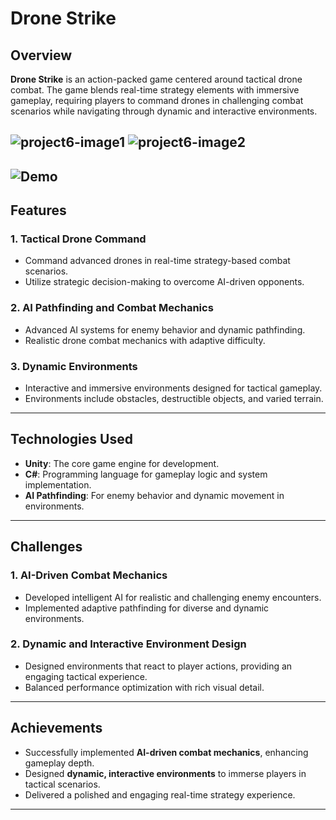 # Drone Strike  

## Overview  
**Drone Strike** is an action-packed game centered around tactical drone combat. The game blends real-time strategy elements with immersive gameplay, requiring players to command drones in challenging combat scenarios while navigating through dynamic and interactive environments.  

![project6-image1](https://github.com/user-attachments/assets/8e4ab4db-4908-4da2-b9ce-c6e3253c42e5)
![project6-image2](https://github.com/user-attachments/assets/eeea7e84-e846-4c61-95fe-3490bba37be1)
---
![Demo](https://github.com/user-attachments/assets/269875de-e99e-4230-a918-2e0eb2a5dd2f)
---

## Features  
### 1. Tactical Drone Command  
- Command advanced drones in real-time strategy-based combat scenarios.  
- Utilize strategic decision-making to overcome AI-driven opponents.  

### 2. AI Pathfinding and Combat Mechanics  
- Advanced AI systems for enemy behavior and dynamic pathfinding.  
- Realistic drone combat mechanics with adaptive difficulty.  

### 3. Dynamic Environments  
- Interactive and immersive environments designed for tactical gameplay.  
- Environments include obstacles, destructible objects, and varied terrain.  

---

## Technologies Used  
- **Unity**: The core game engine for development.  
- **C#**: Programming language for gameplay logic and system implementation.  
- **AI Pathfinding**: For enemy behavior and dynamic movement in environments.  

---

## Challenges  
### 1. AI-Driven Combat Mechanics  
- Developed intelligent AI for realistic and challenging enemy encounters.  
- Implemented adaptive pathfinding for diverse and dynamic environments.  

### 2. Dynamic and Interactive Environment Design  
- Designed environments that react to player actions, providing an engaging tactical experience.  
- Balanced performance optimization with rich visual detail.  

---

## Achievements  
- Successfully implemented **AI-driven combat mechanics**, enhancing gameplay depth.  
- Designed **dynamic, interactive environments** to immerse players in tactical scenarios.  
- Delivered a polished and engaging real-time strategy experience.  

---

